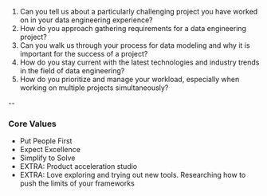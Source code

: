 1. Can you tell us about a particularly challenging project you have worked on in your data engineering experience? 
2. How do you approach gathering requirements for a data engineering project? 
3. Can you walk us through your process for data modeling and why it is important for the success of a project? 
4. How do you stay current with the latest technologies and industry trends in the field of data engineering? 
5. How do you prioritize and manage your workload, especially when working on multiple projects simultaneously?

--

### Core Values
- Put People First
- Expect Excellence
- Simplify to Solve
- EXTRA: Product acceleration studio
- EXTRA: Love exploring and trying out new tools. Researching how to push the limits of your frameworks
